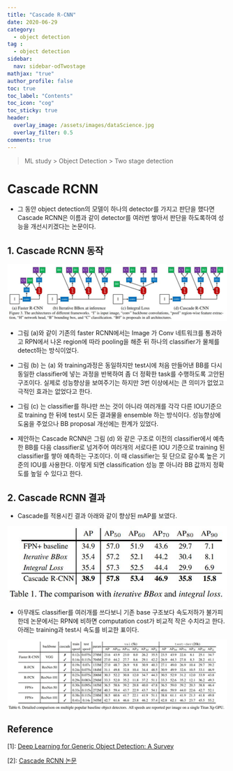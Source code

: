 ```yaml
---
title: "Cascade R-CNN"
date: 2020-06-29
category:
  - object detection
tag :
  - object detection
sidebar:
  nav: sidebar-odTwostage
mathjax: "true"
author_profile: false
toc: true
toc_label: "Contents"
toc_icon: "cog"
toc_sticky: true
header:
  overlay_image: /assets/images/dataScience.jpg
  overlay_filter: 0.5
comments: true
---
```


> ML study > Object Detection > Two stage detection

<script type="text/javascript" 
src="https://cdn.mathjax.org/mathjax/latest/MathJax.js?config=TeX-AMS_HTML">
</script>

# Cascade RCNN
- 그 동안 object detection의 모델이 하나의 detector를 가지고 판단을 했다면 Cascade RCNN은 이름과 같이 detector를 여러번 쌓아서 판단을 하도록하여 성능을 개선시키겠다는 논문이다.

## 1. Cascade RCNN 동작

<center><img src="/assets/images/od/cascadeRCNN03.jpg" ></center>

- 그림 (a)와 같이 기존의 faster RCNN에서는 Image 가 Conv 네트워크를 통과하고 RPN에서 나온 region에 따라 pooling을 해준 뒤 하나의 classifier가 물체를 detect하는 방식이었다.

- 그림 (b) 는 (a) 와 training과정은 동일하지만 test시에 처음 만들어낸 BB를 다시 동일한 classifier에 넣는 과정을 반복하여 좀 더 정확한 task를 수행하도록 고안된 구조이다. 실제로 성능향상을 보여주기는 하지만 3번 이상에서는 큰 의미가 없었고 극적인 효과는 없었다고 한다.


- 그림 (c) 는 classifier를 하나만 쓰는 것이 아니라 여러개를 각각 다른 IOU기준으로 training 한 뒤에 test시 모든 결과물을 ensemble 하는 방식이다. 성능향상에 도움을 주었으나 BB proposal 개선에는 한계가 있었다.

- 제안하는 Cascade RCNN은 그림 (d) 와 같은 구조로 이전의 classifier에서 예측한 BB를 다음 classifier로 넘겨주어 여러개의 서로다른 IOU 기준으로 training 된 classifier를 쌓아 예측하는 구조이다. 이 때 classifier는 뒷 단으로 갈수록 높은 기준의 IOU를 사용한다. 이렇게 되면 classification 성능 뿐 아니라 BB 값까지 정확도를 높일 수 있다고 한다. 



## 2. Cascade RCNN 결과

- Cascade를 적용시킨 결과 아래와 같이 향상된 mAP를 보였다.

<center><img src="/assets/images/od/cascadeRCNNT01.jpg" ></center>

- 아무래도 classifier를 여러개를 쓰다보니 기존 base 구조보다 속도저하가 불가피한데 논문에서는 RPN에 비하면 computation cost가 비교적 작은 수치라고 한다. 아래는 training과 test시 속도를 비교한 표이다.

<center><img src="/assets/images/od/cascadeRCNNT06.jpg" ></center>



## Reference
\[1]: [Deep Learning for Generic Object Detection: A Survey](https://doi.org/10.1007/s11263-019-01247-4)

\[2]: [Cascade RCNN 논문](https://arxiv.org/pdf/1712.00726.pdf)





<br><br>
